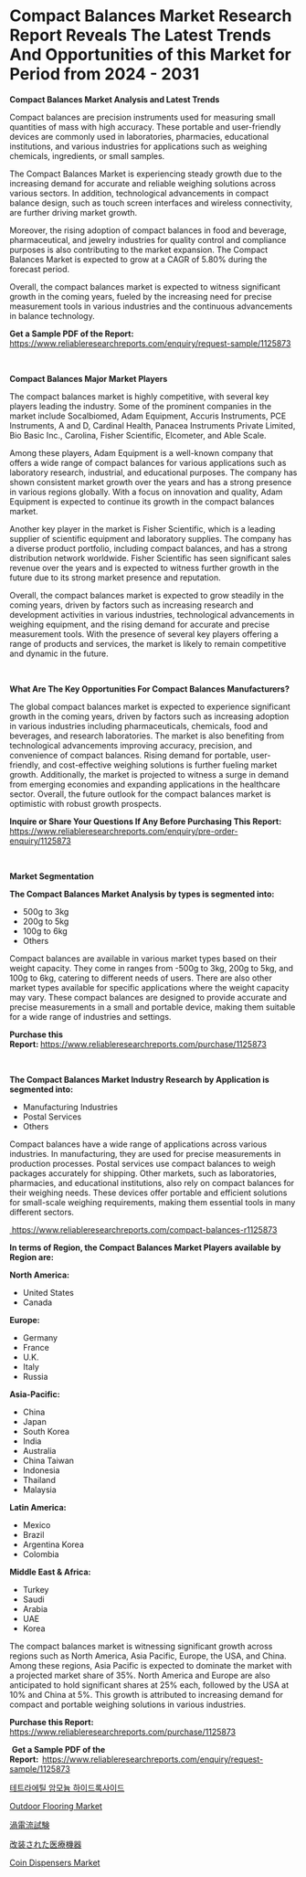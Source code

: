 <p><h1>Compact Balances Market Research Report Reveals The Latest Trends And Opportunities of this Market for Period from 2024 - 2031</h1></p><p><strong>Compact Balances Market Analysis and Latest Trends</strong></p>
<p><p>Compact balances are precision instruments used for measuring small quantities of mass with high accuracy. These portable and user-friendly devices are commonly used in laboratories, pharmacies, educational institutions, and various industries for applications such as weighing chemicals, ingredients, or small samples.</p><p>The Compact Balances Market is experiencing steady growth due to the increasing demand for accurate and reliable weighing solutions across various sectors. In addition, technological advancements in compact balance design, such as touch screen interfaces and wireless connectivity, are further driving market growth.</p><p>Moreover, the rising adoption of compact balances in food and beverage, pharmaceutical, and jewelry industries for quality control and compliance purposes is also contributing to the market expansion. The Compact Balances Market is expected to grow at a CAGR of 5.80% during the forecast period.</p><p>Overall, the compact balances market is expected to witness significant growth in the coming years, fueled by the increasing need for precise measurement tools in various industries and the continuous advancements in balance technology.</p></p>
<p><strong>Get a Sample PDF of the Report:&nbsp;</strong> <a href="https://www.reliableresearchreports.com/enquiry/request-sample/1125873">https://www.reliableresearchreports.com/enquiry/request-sample/1125873</a></p>
<p>&nbsp;</p>
<p><strong>Compact Balances Major Market Players</strong></p>
<p><p>The compact balances market is highly competitive, with several key players leading the industry. Some of the prominent companies in the market include Socalbiomed, Adam Equipment, Accuris Instruments, PCE Instruments, A and D, Cardinal Health, Panacea Instruments Private Limited, Bio Basic Inc., Carolina, Fisher Scientific, Elcometer, and Able Scale.</p><p>Among these players, Adam Equipment is a well-known company that offers a wide range of compact balances for various applications such as laboratory research, industrial, and educational purposes. The company has shown consistent market growth over the years and has a strong presence in various regions globally. With a focus on innovation and quality, Adam Equipment is expected to continue its growth in the compact balances market.</p><p>Another key player in the market is Fisher Scientific, which is a leading supplier of scientific equipment and laboratory supplies. The company has a diverse product portfolio, including compact balances, and has a strong distribution network worldwide. Fisher Scientific has seen significant sales revenue over the years and is expected to witness further growth in the future due to its strong market presence and reputation.</p><p>Overall, the compact balances market is expected to grow steadily in the coming years, driven by factors such as increasing research and development activities in various industries, technological advancements in weighing equipment, and the rising demand for accurate and precise measurement tools. With the presence of several key players offering a range of products and services, the market is likely to remain competitive and dynamic in the future.</p></p>
<p>&nbsp;</p>
<p><strong>What Are The Key Opportunities For Compact Balances Manufacturers?</strong></p>
<p><p>The global compact balances market is expected to experience significant growth in the coming years, driven by factors such as increasing adoption in various industries including pharmaceuticals, chemicals, food and beverages, and research laboratories. The market is also benefiting from technological advancements improving accuracy, precision, and convenience of compact balances. Rising demand for portable, user-friendly, and cost-effective weighing solutions is further fueling market growth. Additionally, the market is projected to witness a surge in demand from emerging economies and expanding applications in the healthcare sector. Overall, the future outlook for the compact balances market is optimistic with robust growth prospects.</p></p>
<p><strong>Inquire or Share Your Questions If Any Before Purchasing This Report:</strong> <a href="https://www.reliableresearchreports.com/enquiry/pre-order-enquiry/1125873">https://www.reliableresearchreports.com/enquiry/pre-order-enquiry/1125873</a></p>
<p>&nbsp;</p>
<p><strong>Market Segmentation</strong></p>
<p><strong>The Compact Balances Market Analysis by types is segmented into:</strong></p>
<p><ul><li>500g to 3kg</li><li>200g to 5kg</li><li>100g to 6kg</li><li>Others</li></ul></p>
<p><p>Compact balances are available in various market types based on their weight capacity. They come in ranges from -500g to 3kg, 200g to 5kg, and 100g to 6kg, catering to different needs of users. There are also other market types available for specific applications where the weight capacity may vary. These compact balances are designed to provide accurate and precise measurements in a small and portable device, making them suitable for a wide range of industries and settings.</p></p>
<p><strong>Purchase this Report:&nbsp;</strong><a href="https://www.reliableresearchreports.com/purchase/1125873">https://www.reliableresearchreports.com/purchase/1125873</a></p>
<p>&nbsp;</p>
<p><strong>The Compact Balances Market Industry Research by Application is segmented into:</strong></p>
<p><ul><li>Manufacturing Industries</li><li>Postal Services</li><li>Others</li></ul></p>
<p><p>Compact balances have a wide range of applications across various industries. In manufacturing, they are used for precise measurements in production processes. Postal services use compact balances to weigh packages accurately for shipping. Other markets, such as laboratories, pharmacies, and educational institutions, also rely on compact balances for their weighing needs. These devices offer portable and efficient solutions for small-scale weighing requirements, making them essential tools in many different sectors.</p></p>
<p><a href="https://www.reliableresearchreports.com/compact-balances-r1125873">&nbsp;https://www.reliableresearchreports.com/compact-balances-r1125873</a></p>
<p><strong>In terms of Region, the Compact Balances Market Players available by Region are:</strong></p>
<p>
    <p> <strong> North America: </strong>
        <ul>
            <li>United States</li>
            <li>Canada</li>
        </ul>
        </p> 
    <p> <strong> Europe: </strong>
        <ul>
            <li>Germany</li>
            <li>France</li>
            <li>U.K.</li>
            <li>Italy</li>
            <li>Russia</li>
        </ul>
        </p> 
    <p> <strong> Asia-Pacific: </strong>
        <ul>
            <li>China</li>
            <li>Japan</li>
            <li>South Korea</li>
            <li>India</li>
            <li>Australia</li>
            <li>China Taiwan</li>
            <li>Indonesia</li>
            <li>Thailand</li>
            <li>Malaysia</li>
        </ul>
        </p> 
    <p> <strong> Latin America: </strong>
        <ul>
            <li>Mexico</li>
            <li>Brazil</li>
            <li>Argentina Korea</li>
            <li>Colombia</li>
        </ul>
        </p> 
    <p> <strong> Middle East & Africa: </strong>
        <ul>
            <li>Turkey</li>
            <li>Saudi</li>
            <li>Arabia</li>
            <li>UAE</li>
            <li>Korea</li>
        </ul>
    </p>
    </p>
<p><p>The compact balances market is witnessing significant growth across regions such as North America, Asia Pacific, Europe, the USA, and China. Among these regions, Asia Pacific is expected to dominate the market with a projected market share of 35%. North America and Europe are also anticipated to hold significant shares at 25% each, followed by the USA at 10% and China at 5%. This growth is attributed to increasing demand for compact and portable weighing solutions in various industries.</p></p>
<p><strong>Purchase this Report: </strong><a href="https://www.reliableresearchreports.com/purchase/1125873">https://www.reliableresearchreports.com/purchase/1125873</a></p>
<p>&nbsp;<strong>Get a Sample PDF of the Report:&nbsp;&nbsp;</strong><a href="https://www.reliableresearchreports.com/enquiry/request-sample/1125873">https://www.reliableresearchreports.com/enquiry/request-sample/1125873</a></p>
<p><strong></strong></p>
<p><p><a href="https://github.com/bvubpqd5241630/Market-Research-Report-List-1/blob/main/885725419665.md">테트라에틸 암모늄 하이드록사이드</a></p><p><a href="https://issuu.com/reportprime-2/docs/outdoor-flooring-market-size-2030.pptx">Outdoor Flooring Market</a></p><p><a href="https://github.com/xemfu2379520/Market-Research-Report-List-1/blob/main/753969221098.md">渦電流試験</a></p><p><a href="https://github.com/bucuel854722/Market-Research-Report-List-1/blob/main/411013421099.md">改装された医療機器</a></p><p><a href="https://github.com/fiixsa/Market-Research-Report-List-2/blob/main/coin-dispensers-market.md">Coin Dispensers Market</a></p></p>